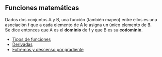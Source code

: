 ## Funciones matemáticas

Dados dos conjuntos A y B, una función (también mapeo) entre ellos es una asociación f que a cada elemento de A le asigna un único elemento de B. Se dice entonces que A es el **dominio** de f y que B es su **codominio**.

- [Tipos de funciones](https://github.com/mondeja/fullstack/tree/master/backend/src/001-matematicas/analisis/funciones/tipos.ipynb)
- [Derivadas](https://github.com/mondeja/fullstack/tree/master/backend/src/001-matematicas/analisis/funciones/derivadas.ipynb)
- [Extremos y descenso por gradiente](https://github.com/mondeja/fullstack/tree/master/backend/src/001-matematicas/analisis/funciones/max_min.ipynb)
